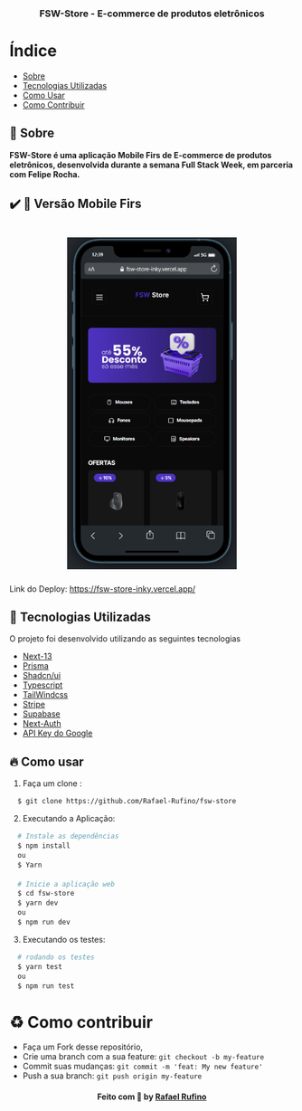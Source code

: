 <h3 align="center">
    <b>FSW-Store - E-commerce de produtos eletrônicos</b>
</h3>

# Índice

- [Sobre](#sobre)
- [Tecnologias Utilizadas](#tecnologias-utilizadas)
- [Como Usar](#como-usar)
- [Como Contribuir](#como-contribuir)

## :bookmark: Sobre

<strong>FSW-Store é uma aplicação Mobile Firs de E-commerce de produtos eletrônicos, desenvolvida durante a semana Full Stack Week, em parceria com Felipe Rocha.</strong>

## :heavy_check_mark: :iphone: Versão Mobile Firs

<h1 align="center">
    <img alt="mobile" src="./.github/mobile.png" width="300px">
</h1>

<a id="tecnologias-utilizadas"></a>

Link do Deploy: https://fsw-store-inky.vercel.app/

## :rocket: Tecnologias Utilizadas

O projeto foi desenvolvido utilizando as seguintes tecnologias

- [Next-13]("")
- [Prisma]("")
- [Shadcn/ui]("")
- [Typescript](https://www.typescriptlang.org/docs/handbook/typescript-in-5-minutes.html)
- [TailWindcss]("")
- [Stripe]("")
- [Supabase]("")
- [Next-Auth]("")
- [API Key do Google]("")

<a id="como-usar"></a>

## :fire: Como usar

1. Faça um clone :

```sh
  $ git clone https://github.com/Rafael-Rufino/fsw-store
```

2. Executando a Aplicação:

```sh
  # Instale as dependências
  $ npm install
  ou
  $ Yarn

  # Inicie a aplicação web
  $ cd fsw-store
  $ yarn dev
  ou
  $ npm run dev

```

3. Executando os testes:

```sh
  # rodando os testes
  $ yarn test
  ou
  $ npm run test
```

<a id="como-contribuir"></a>

# :recycle: Como contribuir

- Faça um Fork desse repositório,
- Crie uma branch com a sua feature: `git checkout -b my-feature`
- Commit suas mudanças: `git commit -m 'feat: My new feature'`
- Push a sua branch: `git push origin my-feature`

<h4 align="center">
    Feito com 💜 by <a href="https://www.linkedin.com/in/rafael-r-dos-santos/" target="_blank">Rafael Rufino</a>
</h4>
